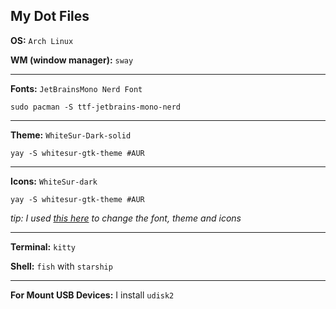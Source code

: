 ## My Dot Files

**OS:** `Arch Linux`

**WM (window manager):** `sway`
<hr>

**Fonts:** `JetBrainsMono Nerd Font`

```fish
sudo pacman -S ttf-jetbrains-mono-nerd
```
<hr>

**Theme:** `WhiteSur-Dark-solid`

```fish
yay -S whitesur-gtk-theme #AUR
```
<hr>

**Icons:** `WhiteSur-dark`

```fish
yay -S whitesur-gtk-theme #AUR
```

*tip: I used [this here](https://github.com/nwg-piotr/nwg-look) to change the font, theme and icons*
<hr>

**Terminal:** `kitty`

**Shell:** `fish` with `starship`
<hr>

**For Mount USB Devices:** I install `udisk2` 
